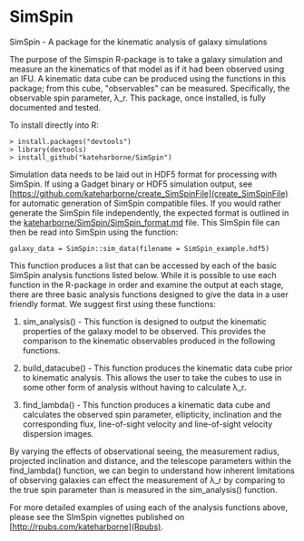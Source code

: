 # SimSpin
SimSpin - A package for the kinematic analysis of galaxy simulations

The purpose of the Simspin R-package is to take a galaxy simulation and measure an the kinematics of that model as if it had been observed using an IFU. A kinematic data cube can be produced using the functions in this package; from this cube, "observables" can be measured. Specifically, the observable spin parameter, &#955;_r. This package, once installed, is fully documented and tested.

To install directly into R:
```
> install.packages("devtools")
> library(devtools)
> install_github("kateharborne/SimSpin")
```
Simulation data needs to be laid out in HDF5 format for processing with SimSpin. If using a Gadget binary or HDF5 simulation output, see [https://github.com/kateharborne/create_SimSpinFile](create_SimSpinFile) for automatic generation of SimSpin compatible files.  If you would rather generate the SimSpin file independently, the expected format is outlined in the [kateharborne/SimSpin/SimSpin_format.md](SimSpin_format.md) file. This SimSpin file can then be read into SimSpin using the function:

```
galaxy_data = SimSpin::sim_data(filename = SimSpin_example.hdf5)
```

This function produces a list that can be accessed by each of the basic SimSpin analysis functions listed below. While it is possible to use each function in the R-package in order and examine the output at each stage, there are three basic analysis functions designed to give the data in a user friendly format. We suggest first using these functions:

1. sim_analysis() - This function is designed to output the kinematic properties of the galaxy model to be observed. This provides the comparison to the kinematic observables produced in the following functions. 

2. build_datacube() - This function produces the kinematic data cube prior to kinematic analysis. This allows the user to take the cubes to use in some other form of analysis without having to calculate &#955;_r.

3. find_lambda() - This function produces a kinematic data cube and calculates the observed spin parameter, ellipticity, inclination and the corresponding flux, line-of-sight velocity and line-of-sight velocity dispersion images. 

By varying the effects of observational seeing, the measurement radius, projected inclination and distance, and the telescope parameters within the find_lambda() function, we can begin to understand how inherent limitations of observing galaxies can effect the measurement of &#955;_r by comparing to the true spin parameter than is measured in the sim_analysis() function.

For more detailed examples of using each of the analysis functions above, please see the SImSpin vignettes published on [http://rpubs.com/kateharborne](Rpubs).
